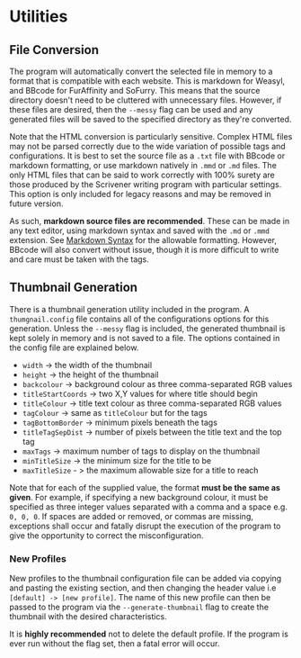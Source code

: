 # Utilities
## File Conversion
The program will automatically convert the selected file in memory to a format that is compatible with each website. This is markdown for Weasyl, and BBcode for FurAffinity and SoFurry. This means that the source directory doesn't need to be cluttered with unnecessary files. However, if these files are desired, then the `--messy` flag can be used and any generated files will be saved to the specified directory as they're converted.

Note that the HTML conversion is particularly sensitive. Complex HTML files may not be parsed correctly due to the wide variation of possible tags and configurations. It is best to set the source file as a `.txt` file with BBcode or markdown formatting, or use markdown natively in `.mmd` or `.md` files. The only HTML files that can be said to work correctly with 100% surety are those produced by the Scrivener writing program with particular settings. This option is only included for legacy reasons and may be removed in future version.

As such, **markdown source files are recommended**. These can be made in any text editor, using markdown syntax and saved with the `.md` or `.mmd` extension. See [Markdown Syntax](https://daringfireball.net/projects/markdown/syntax) for the allowable formatting. However, BBcode will also convert without issue, though it is more difficult to write and care must be taken with the tags.

## Thumbnail Generation
There is a thumbnail generation utility included in the program. A `thumgnail.config` file contains all of the configurations options for this generation. Unless the `--messy` flag is included, the generated thumbnail is kept solely in memory and is not saved to a file. The options contained in the config file are explained below.

- `width` -> the width of the thumbnail
- `height` -> the height of the thumbnail
- `backcolour` -> background colour as three comma-separated RGB values
- `titleStartCoords` -> two X,Y values for where title should begin
- `titleColour` -> title text colour as three comma-separated RGB values
- `tagColour` -> same as `titleColour` but for the tags
- `tagBottomBorder` -> minimum pixels beneath the tags
- `titleTagSepDist` -> number of pixels between the title text and the top tag
- `maxTags` -> maximum number of tags to display on the thumbnail
- `minTitleSize` -> the minimum size for the title to be
- `maxTitleSize` - > the maximum allowable size for a title to reach

Note that for each of the supplied value, the format **must be the same as given**. For example, if specifying a new background colour, it must be specified as three integer values separated with a comma and a space e.g. `0, 0, 0`. If spaces are added or removed, or commas are missing, exceptions shall occur and fatally disrupt the execution of the program to give the opportunity to correct the misconfiguration.

### New Profiles
New profiles to the thumbnail configuration file can be added via copying and pasting the existing section, and then changing the header value i.e `[default] -> [new profile]`. The name of this new profile can then be passed to the program via the `--generate-thumbnail` flag to create the thumbnail with the desired characteristics.

It is **highly recommended** not to delete the default profile. If the program is ever run without the flag set, then a fatal error will occur. 